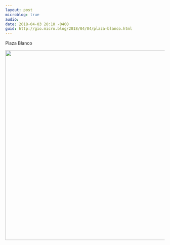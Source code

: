 ```yaml
---
layout: post
microblog: true
audio: 
date: 2018-04-03 20:10 -0400
guid: http://gio.micro.blog/2018/04/04/plaza-blanco.html
---
```

Plaza Blanco

<img src="http://microblog.stevegio.net/uploads/2018/32e51a4d00.jpg" width="600" height="600" />
